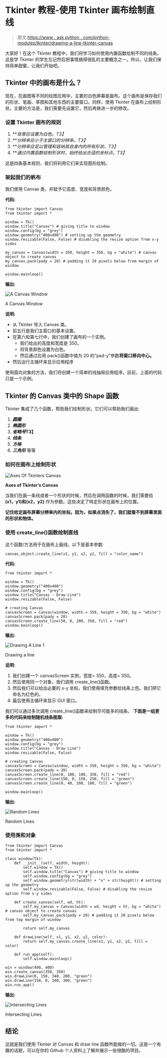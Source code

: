# Tkinter 教程-使用 Tkinter 画布绘制直线

> 原文:[https://www . ask python . com/python-modules/tkinter/drawing-a-line-tkinter-canvas](https://www.askpython.com/python-modules/tkinter/drawing-a-line-tkinter-canvas)

大家好！在这个 Tkinter 教程中，我们将学习如何使用内置函数绘制不同的线条。这是学 Tkinter 的学生忘记然后把事情搞得很乱的主要概念之一。所以，让我们保持简单甜蜜，让我们开始吧。

## Tkinter 中的画布是什么？

现在，在画图等不同的绘图应用中，主要的白色屏幕是画布。这个画布是保存我们的形状、笔画、草图和其他东西的主要窗口。同样，使用 Tkinter 在画布上绘制形状。主要的方法是，我们需要先设置它，然后再做进一步的修改。

### 设置 Tkinter 画布的规则

1.  ***背景应设置为白色。*T3】**
2.  ***分辨率应小于主窗口的分辨率。*T3】**
3.  ***分辨率应足以管理和容纳其自身内的所有形状。*T3】**
4.  ***通过内置函数绘制形状时，始终给出合适的坐标点。*T3】**

这是四条基本规则，我们将利用它们来实现图形绘制。

### 架起我们的帆布

我们使用 Canvas 类，并赋予它高度、宽度和背景颜色。

**代码:**

```
from tkinter import Canvas
from tkinter import *

window = Tk()
window.title("Canvas") # giving title to window
window.config(bg = "grey")
window.geometry("400x400") # setting up the geometry
window.resizable(False, False) # disabling the resize option from x-y sides

my_canvas = Canvas(width = 350, height = 350, bg = "white") # canvas object to create canvas
my_canvas.pack(pady = 20) # padding it 20 pixels below from margin of window

window.mainloop()

```

**输出:**

![A Canvas Window](../Images/33fb7276e8cd56d970e74c3480980887.png)

A Canvas Window

**说明:**

*   从 Tkinter 导入 Canvas 类。
*   前五行是我们主窗口的基本设置。
*   在第六和第七行中，我们创建了画布的一个实例。
    *   我们给出的高度和宽度是 350。
    *   将背景颜色设置为白色。
    *   然后通过应用 pack()函数中值为 20 的“pad-y”参数**将窗口移向中心。**
*   然后运行主循环来显示应用程序

使用面向对象的方法，我们将创建一个简单的线抽屉应用程序。目前，上面的代码只是一个示例。

## Tkinter 的 Canvas 类中的 Shape 函数

Tkinter 集成了几个函数，帮助我们绘制形状。它们可以帮助我们画出:

1.  ***圆圈***
2.  ***椭圆形***
3.  ***省略号*T3】**
4.  ***线条***
5.  ***方格***
6.  ***三角形*** 等等

### 如何在画布上绘制形状

![Axes Of Tkinters Canvas](../Images/ec88136a769f428f2f4686c44c623df9.png)

**Axes of Tkinter’s Canvas**

当我们在画一条线或者一个形状的时候，然后在调用函数的时候，我们需要给 **(x1，y1)和(x2，y2)** 作为参数。这些决定了特定形状在画布上的位置。

**记住给定画布屏幕分辨率内的坐标。因为，如果点消失了，我们就看不到屏幕里面的形状和物体。**

### 使用 create_line()函数绘制直线

这个函数/方法用于在画布上画线。以下是基本参数:

```
canvas_object.create_line(x1, y1, x2, y2, fill = "color_name")

```

**代码:**

```
from tkinter import *

window = Tk()
window.geometry("400x400")
window.config(bg = "grey")
window.title("Canvas - Draw Line")
window.resizable(False, False)

# creating Canvas
canvasScreen = Canvas(window, width = 350, height = 350, bg = "white")
canvasScreen.pack(pady = 20)
canvasScreen.create_line(50, 0, 200, 350, fill = "red")
window.mainloop()

```

**输出:**

![Drawing A Line 1](../Images/dd81f9681ceb149996886c017ae5dfe1.png)

Drawing a line

**说明:**

1.  我们创建一个 canvasScreen 实例，宽度= 350，高度= 350。
2.  然后使用同一个对象，我们调用 create_line()函数。
3.  然后我们可以给出必要的 x-y 坐标。我们使用填充参数给线条上色。我们把它命名为红色的。
4.  最后使用主循环来显示 GUI 窗口。

我们可以通过多次调用 create_line()函数来绘制尽可能多的线条。 **下面是一组更多的代码来绘制随机线条图案:**

```
from tkinter import *

window = Tk()
window.geometry("400x400")
window.config(bg = "grey")
window.title("Canvas - Draw Line")
window.resizable(False, False)

# creating Canvas
canvasScreen = Canvas(window, width = 350, height = 350, bg = "white")
canvasScreen.pack(pady = 20)
canvasScreen.create_line(0, 100, 100, 350, fill = "red")
canvasScreen.create_line(150, 0, 150, 250, fill = "green")
canvasScreen.create_line(0, 40, 200, 100, fill = "green")

window.mainloop()

```

**输出:**

![Random Lines](../Images/20b55a3a880b52f8011018dd5339dba3.png)

Random Lines

### **使用类和对象**

```
from tkinter import Canvas
from tkinter import *

class window(Tk):
    def __init__(self, width, height):
        self.window = Tk()
        self.window.title("Canvas") # giving title to window
        self.window.config(bg = "grey")
        self.window.geometry(str(width) + "x" + str(height)) # setting up the geometry
        self.window.resizable(False, False) # disabling the resize option from x-y sides

    def create_canvas(self, wd, ht):
        self.my_canvas = Canvas(width = wd, height = ht, bg = "white") # canvas object to create canvas
        self.my_canvas.pack(pady = 20) # padding it 20 pixels below from top margin of window

        return self.my_canvas

    def drawLine(self, x1, y1, x2, y2, color):
        return self.my_canvas.create_line(x1, y1, x2, y2, fill = color)

    def run_app(self):
        self.window.mainloop()

win = window(400, 400)
win.create_canvas(350, 350)
win.drawLine(0, 150, 340, 200, "green")
win.drawLine(150, 0, 340, 300, "green")
win.run_app()

```

**输出:**

![Intersecting Lines](../Images/173ff13202a15314ecf9e480d8144d66.png)

Intersecting Lines

## 结论

这就是我们使用 Tkinter 对 Canvas 和 draw line 函数所能做的一切。这是一个有趣的话题，可以在你的 Github 个人资料上了解并展示一些很酷的项目。